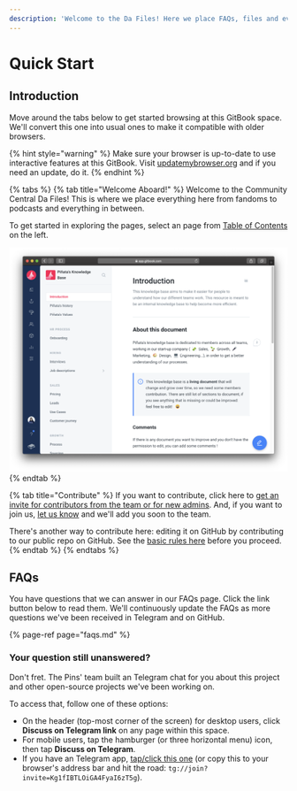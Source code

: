 ```yaml
---
description: 'Welcome to the Da Files! Here we place FAQs, files and everything stuff.'
---
```


# Quick Start

## Introduction

Move around the tabs below to get started browsing at this GitBook space. We'll convert this one into usual ones to make it compatible with older browsers. 

{% hint style="warning" %}
Make sure your browser is up-to-date to use interactive features at this GitBook. Visit [updatemybrowser.org](https://updatemybrowser.org/) and if you need an update, do it.
{% endhint %}

{% tabs %}
{% tab title="Welcome Aboard!" %}
Welcome to the Community Central Da Files! This is where we place everything here from fandoms to podcasts and everything in between.

To get started in exploring the pages, select an page from [Table of Contents](https://docs.gitbook.com/content-editing/pages-structure#types-of-entries) on the left.

![This is how ToC looks like on preview page.](.gitbook/assets/image.png)
{% endtab %}

{% tab title="Contribute" %}
If you want to contribute, click here to [get an invite for contributors from the team or for new admins](https://t.me/MPTeamPH). And, if you want to join us, [let us know](https://t.me/MPTeamApplications_Bot) and we'll add you soon to the team.

There's another way to contribute here: editing it on GitHub by contributing to our public repo on GitHub. See the [basic rules here](contribute/help/rules.md) before you proceed.
{% endtab %}
{% endtabs %}

## FAQs

You have questions that we can answer in our FAQs page. Click the link button below to read them. We'll continuously update the FAQs as more questions we've been received in Telegram and on GitHub.

{% page-ref page="faqs.md" %}

### Your question still unanswered?

Don't fret. The Pins' team built an Telegram chat for you about this project and other open-source projects we've been working on.

To access that, follow one of these options:

* On the header \(top-most corner of the screen\) for desktop users, click **Discuss on Telegram link** on any page within this space.
* For mobile users, tap the hamburger \(or three horizontal menu\) icon, then tap **Discuss on Telegram**.
* If you have an Telegram app, [tap/click this one](https://t.me/joinchat/Kg1fIBTLOiGA4FyaI6zT5g) \(or copy this to your browser's address bar and hit the road: `tg://join?invite=Kg1fIBTLOiGA4FyaI6zT5g`\).

